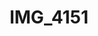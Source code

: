 ---
pid: '116'
layout: photos
title: IMG_4151
filename: IMG_4151.jpg
caption: witch cutouts
permalink: "/photos/116.html"
---